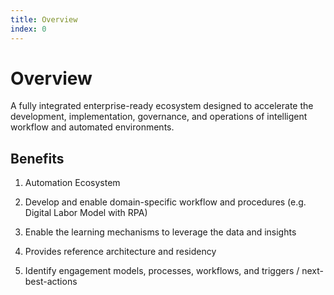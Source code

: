 ```yaml
---
title: Overview
index: 0
---
```


# Overview

A fully integrated enterprise-ready ecosystem designed to accelerate the development, implementation, governance, and operations of intelligent workflow and automated environments.

## Benefits

1. Automation Ecosystem

2. Develop and enable domain-specific workflow and procedures (e.g. Digital Labor Model with RPA)

3. Enable the learning mechanisms to leverage the data and insights

4. Provides reference architecture and residency

5. Identify engagement models, processes, workflows, and triggers / next-best-actions